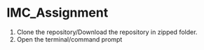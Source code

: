 # IMC_Assignment

1. Clone the repository/Download the repository in zipped folder.
2. Open the terminal/command prompt
